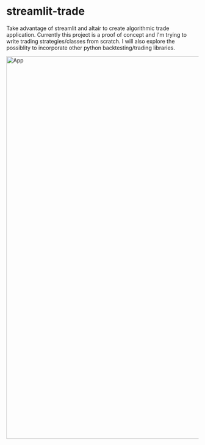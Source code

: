 # streamlit-trade

Take advantage of streamlit and altair to create algorithmic trade application. Currently this project is a proof of concept and I'm trying to write trading strategies/classes from scratch. I will also explore the possiblity to incorporate other python backtesting/trading libraries.

<img width="1000" alt="App" src="https://user-images.githubusercontent.com/20390106/100799780-e4ae6200-3425-11eb-97ac-ecb63c3d1de9.png">
